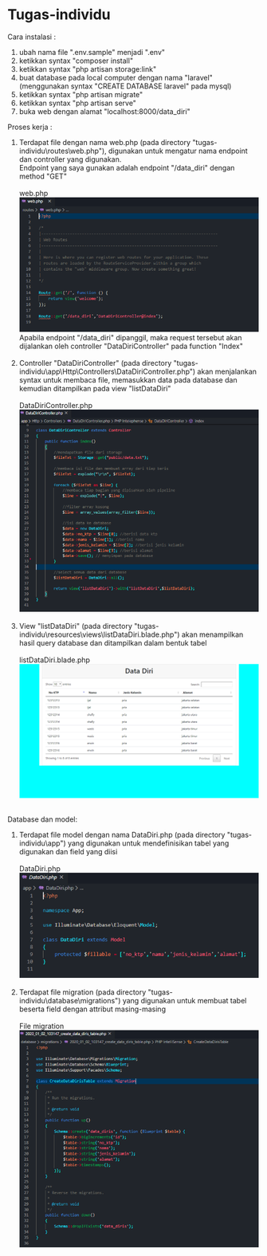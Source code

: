 # Tugas-individu
Cara instalasi :
1.  ubah nama file ".env.sample" menjadi ".env"
2.  ketikkan syntax "composer install"
3.  ketikkan syntax "php artisan storage:link"
3.  buat database pada local computer dengan nama "laravel" (menggunakan syntax "CREATE DATABASE laravel" pada mysql)
4.  ketikkan syntax "php artisan migrate"
5.  ketikkan syntax "php artisan serve"
6.  buka web dengan alamat "localhost:8000/data_diri"

Proses kerja :
1.  Terdapat file dengan nama web.php (pada directory "tugas-individu\routes\web.php"), digunakan untuk mengatur nama endpoint dan controller yang digunakan.<br/>
    Endpoint yang saya gunakan adalah endpoint "/data_diri" dengan method "GET" <br />
    <br/>
    web.php <br/>
    ![alt text](https://github.com/mochamadnurfaizal/tugas-individu/blob/master/Gambar/route.PNG)
    <br/>
    Apabila endpoint "/data_diri" dipanggil, maka request tersebut akan dijalankan oleh controller "DataDiriController" pada function "Index"<br/><br/>
2.  Controller "DataDiriController" (pada directory "tugas-individu\app\Http\Controllers\DataDiriController.php") akan menjalankan syntax untuk membaca file, memasukkan data pada database dan kemudian ditampilkan pada view "listDataDiri"
    <br/>
    <br/>
    DataDiriController.php <br/>
    ![alt text](https://github.com/mochamadnurfaizal/tugas-individu/blob/master/Gambar/controller.PNG)
    <br/>
    <br/>
3.  View "listDataDiri" (pada directory "tugas-individu\resources\views\listDataDiri.blade.php") akan menampilkan hasil query database dan ditampilkan dalam bentuk tabel
    <br/>
    <br/>
    listDataDiri.blade.php <br/>
    ![alt text](https://github.com/mochamadnurfaizal/tugas-individu/blob/master/Gambar/tampilan.png)
    <br/>
    <br/>

Database dan model:
1.  Terdapat file model dengan nama DataDiri.php (pada directory "tugas-individu\app") yang digunakan untuk mendefinisikan tabel yang digunakan dan field yang diisi
    <br/>
    <br/>
    DataDiri.php <br/>
    ![alt text](https://github.com/mochamadnurfaizal/tugas-individu/blob/master/Gambar/model.PNG)
    <br/>
    <br/>
2.  Terdapat file migration (pada directory "tugas-individu\database\migrations") yang digunakan untuk membuat tabel beserta field dengan attribut masing-masing
    <br/>
    <br/>
    File migration <br/>
    ![alt text](https://github.com/mochamadnurfaizal/tugas-individu/blob/master/Gambar/migration.PNG)
    <br/>
    <br/>
